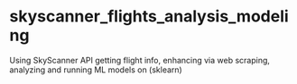 # skyscanner_flights_analysis_modeling
Using SkyScanner API getting flight info, enhancing via web scraping, analyzing and running ML models on (sklearn)
